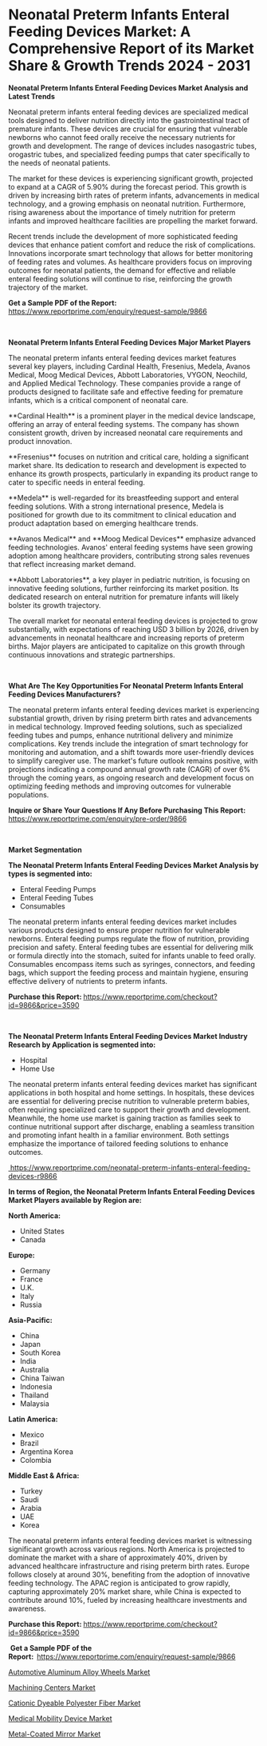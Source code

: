 <p><h1>Neonatal Preterm Infants Enteral Feeding Devices Market: A Comprehensive Report of its Market Share & Growth Trends 2024 - 2031</h1></p><p><strong>Neonatal Preterm Infants Enteral Feeding Devices Market Analysis and Latest Trends</strong></p>
<p><p>Neonatal preterm infants enteral feeding devices are specialized medical tools designed to deliver nutrition directly into the gastrointestinal tract of premature infants. These devices are crucial for ensuring that vulnerable newborns who cannot feed orally receive the necessary nutrients for growth and development. The range of devices includes nasogastric tubes, orogastric tubes, and specialized feeding pumps that cater specifically to the needs of neonatal patients.</p><p>The market for these devices is experiencing significant growth, projected to expand at a CAGR of 5.90% during the forecast period. This growth is driven by increasing birth rates of preterm infants, advancements in medical technology, and a growing emphasis on neonatal nutrition. Furthermore, rising awareness about the importance of timely nutrition for preterm infants and improved healthcare facilities are propelling the market forward.</p><p>Recent trends include the development of more sophisticated feeding devices that enhance patient comfort and reduce the risk of complications. Innovations incorporate smart technology that allows for better monitoring of feeding rates and volumes. As healthcare providers focus on improving outcomes for neonatal patients, the demand for effective and reliable enteral feeding solutions will continue to rise, reinforcing the growth trajectory of the market.</p></p>
<p><strong>Get a Sample PDF of the Report:&nbsp;</strong> <a href="https://www.reportprime.com/enquiry/request-sample/9866">https://www.reportprime.com/enquiry/request-sample/9866</a></p>
<p>&nbsp;</p>
<p><strong>Neonatal Preterm Infants Enteral Feeding Devices Major Market Players</strong></p>
<p><p>The neonatal preterm infants enteral feeding devices market features several key players, including Cardinal Health, Fresenius, Medela, Avanos Medical, Moog Medical Devices, Abbott Laboratories, VYGON, Neochild, and Applied Medical Technology. These companies provide a range of products designed to facilitate safe and effective feeding for premature infants, which is a critical component of neonatal care.</p><p>**Cardinal Health** is a prominent player in the medical device landscape, offering an array of enteral feeding systems. The company has shown consistent growth, driven by increased neonatal care requirements and product innovation. </p><p>**Fresenius** focuses on nutrition and critical care, holding a significant market share. Its dedication to research and development is expected to enhance its growth prospects, particularly in expanding its product range to cater to specific needs in enteral feeding.</p><p>**Medela** is well-regarded for its breastfeeding support and enteral feeding solutions. With a strong international presence, Medela is positioned for growth due to its commitment to clinical education and product adaptation based on emerging healthcare trends.</p><p>**Avanos Medical** and **Moog Medical Devices** emphasize advanced feeding technologies. Avanos' enteral feeding systems have seen growing adoption among healthcare providers, contributing strong sales revenues that reflect increasing market demand.</p><p>**Abbott Laboratories**, a key player in pediatric nutrition, is focusing on innovative feeding solutions, further reinforcing its market position. Its dedicated research on enteral nutrition for premature infants will likely bolster its growth trajectory.</p><p>The overall market for neonatal enteral feeding devices is projected to grow substantially, with expectations of reaching USD 3 billion by 2026, driven by advancements in neonatal healthcare and increasing reports of preterm births. Major players are anticipated to capitalize on this growth through continuous innovations and strategic partnerships.</p></p>
<p>&nbsp;</p>
<p><strong>What Are The Key Opportunities For Neonatal Preterm Infants Enteral Feeding Devices Manufacturers?</strong></p>
<p><p>The neonatal preterm infants enteral feeding devices market is experiencing substantial growth, driven by rising preterm birth rates and advancements in medical technology. Improved feeding solutions, such as specialized feeding tubes and pumps, enhance nutritional delivery and minimize complications. Key trends include the integration of smart technology for monitoring and automation, and a shift towards more user-friendly devices to simplify caregiver use. The market's future outlook remains positive, with projections indicating a compound annual growth rate (CAGR) of over 6% through the coming years, as ongoing research and development focus on optimizing feeding methods and improving outcomes for vulnerable populations.</p></p>
<p><strong>Inquire or Share Your Questions If Any Before Purchasing This Report:</strong> <a href="https://www.reportprime.com/enquiry/pre-order/9866">https://www.reportprime.com/enquiry/pre-order/9866</a></p>
<p>&nbsp;</p>
<p><strong>Market Segmentation</strong></p>
<p><strong>The Neonatal Preterm Infants Enteral Feeding Devices Market Analysis by types is segmented into:</strong></p>
<p><ul><li>Enteral Feeding Pumps</li><li>Enteral Feeding Tubes</li><li>Consumables</li></ul></p>
<p><p>The neonatal preterm infants enteral feeding devices market includes various products designed to ensure proper nutrition for vulnerable newborns. Enteral feeding pumps regulate the flow of nutrition, providing precision and safety. Enteral feeding tubes are essential for delivering milk or formula directly into the stomach, suited for infants unable to feed orally. Consumables encompass items such as syringes, connectors, and feeding bags, which support the feeding process and maintain hygiene, ensuring effective delivery of nutrients to preterm infants.</p></p>
<p><strong>Purchase this Report:&nbsp;</strong><a href="https://www.reportprime.com/checkout?id=9866&price=3590">https://www.reportprime.com/checkout?id=9866&price=3590</a></p>
<p>&nbsp;</p>
<p><strong>The Neonatal Preterm Infants Enteral Feeding Devices Market Industry Research by Application is segmented into:</strong></p>
<p><ul><li>Hospital</li><li>Home Use</li></ul></p>
<p><p>The neonatal preterm infants enteral feeding devices market has significant applications in both hospital and home settings. In hospitals, these devices are essential for delivering precise nutrition to vulnerable preterm babies, often requiring specialized care to support their growth and development. Meanwhile, the home use market is gaining traction as families seek to continue nutritional support after discharge, enabling a seamless transition and promoting infant health in a familiar environment. Both settings emphasize the importance of tailored feeding solutions to enhance outcomes.</p></p>
<p><a href="https://www.reportprime.com/neonatal-preterm-infants-enteral-feeding-devices-r9866">&nbsp;https://www.reportprime.com/neonatal-preterm-infants-enteral-feeding-devices-r9866</a></p>
<p><strong>In terms of Region, the Neonatal Preterm Infants Enteral Feeding Devices Market Players available by Region are:</strong></p>
<p>
    <p> <strong> North America: </strong>
        <ul>
            <li>United States</li>
            <li>Canada</li>
        </ul>
        </p> 
    <p> <strong> Europe: </strong>
        <ul>
            <li>Germany</li>
            <li>France</li>
            <li>U.K.</li>
            <li>Italy</li>
            <li>Russia</li>
        </ul>
        </p> 
    <p> <strong> Asia-Pacific: </strong>
        <ul>
            <li>China</li>
            <li>Japan</li>
            <li>South Korea</li>
            <li>India</li>
            <li>Australia</li>
            <li>China Taiwan</li>
            <li>Indonesia</li>
            <li>Thailand</li>
            <li>Malaysia</li>
        </ul>
        </p> 
    <p> <strong> Latin America: </strong>
        <ul>
            <li>Mexico</li>
            <li>Brazil</li>
            <li>Argentina Korea</li>
            <li>Colombia</li>
        </ul>
        </p> 
    <p> <strong> Middle East & Africa: </strong>
        <ul>
            <li>Turkey</li>
            <li>Saudi</li>
            <li>Arabia</li>
            <li>UAE</li>
            <li>Korea</li>
        </ul>
    </p>
    </p>
<p><p>The neonatal preterm infants enteral feeding devices market is witnessing significant growth across various regions. North America is projected to dominate the market with a share of approximately 40%, driven by advanced healthcare infrastructure and rising preterm birth rates. Europe follows closely at around 30%, benefiting from the adoption of innovative feeding technology. The APAC region is anticipated to grow rapidly, capturing approximately 20% market share, while China is expected to contribute around 10%, fueled by increasing healthcare investments and awareness.</p></p>
<p><strong>Purchase this Report: </strong><a href="https://www.reportprime.com/checkout?id=9866&price=3590">https://www.reportprime.com/checkout?id=9866&price=3590</a></p>
<p>&nbsp;<strong>Get a Sample PDF of the Report:&nbsp;&nbsp;</strong><a href="https://www.reportprime.com/enquiry/request-sample/9866">https://www.reportprime.com/enquiry/request-sample/9866</a></p>
<p><strong></strong></p>
<p><p><a href="https://medium.com/@lynnullrich1993/the-automotive-aluminum-alloy-wheels-market-has-witnessed-significant-growth-in-recent-years-and-7c40bddd4f79">Automotive Aluminum Alloy Wheels Market</a></p><p><a href="https://www.linkedin.com/pulse/machining-centers-market-global-regional-analysis-focus-region-xdivc?trackingId=qS3ah0yiTHO1Fow1MLqgzQ%3D%3D">Machining Centers Market</a></p><p><a href="https://medium.com/@lynnullrich1993/the-cationic-dyeable-polyester-fiber-market-is-anticipated-to-experience-significant-growth-with-eab84fcf734e">Cationic Dyeable Polyester Fiber Market</a></p><p><a href="https://github.com/indrystar/Market-Research-Report-List-4/blob/main/medical-mobility-device-market.md">Medical Mobility Device Market</a></p><p><a href="https://issuu.com/reportprime-2/docs/metal-coated-mirror-market-size-203_d4e645e8a123a9">Metal-Coated Mirror Market</a></p></p>